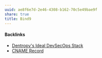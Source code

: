 ```yaml
---
uuid: ae8f6e7d-2e46-4308-b162-70c5e49bae9f
share: true
title: Bind9
---
```

#### Backlinks

* [Dentropy's Ideal DevSecOps Stack](/406a13ea-5f64-440a-b454-6b43afe9e0d5)
* [CNAME Record](/5191c3c4-6264-4070-b4ca-c8bc1bb81884)